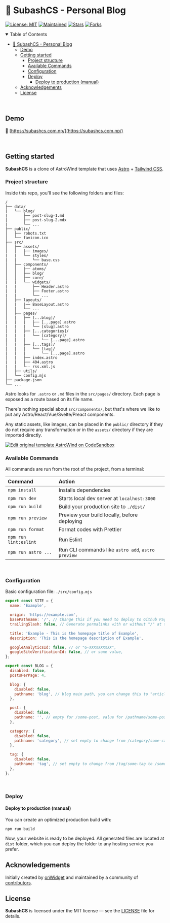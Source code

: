 # 🚀 SubashCS - Personal Blog

[![License: MIT](https://img.shields.io/badge/License-MIT-yellow.svg)](https://github.com/subashcs/ssg-personal-blog/blob/deploy/LICENSE.md)
[![Maintained](https://img.shields.io/badge/maintained%3F-yes-brightgreen.svg?style=flat-square)](https://github.com/subashcs)
[![Stars](https://img.shields.io/github/stars/subashcs/subashcs.svg?style=social&label=stars&maxAge=86400&color=ff69b4)](https://github.com/subashcs/subashcs)
[![Forks](https://img.shields.io/github/forks/subashcs/subashcs.svg?style=social&label=forks&maxAge=86400&color=ff69b4)](https://github.com/subashcs/subashcs)

<details open>
<summary>Table of Contents</summary>

- [🚀 SubashCS - Personal Blog](#-subashcs---personal-blog)
  - [Demo](#demo)
  - [Getting started](#getting-started)
    - [Project structure](#project-structure)
    - [Available Commands](#available-commands)
    - [Configuration](#configuration)
    - [Deploy](#deploy)
      - [Deploy to production (manual)](#deploy-to-production-manual)
  - [Acknowledgements](#acknowledgements)
  - [License](#license)

</details>

<br>

## Demo

📌 [https://subashcs.com.np/](https://subashcs.com.np/)

<br>

## Getting started

**SubashCS** is a clone of AstroWind template that uses [Astro](https://astro.build/) + [Tailwind CSS](https://tailwindcss.com/).


### Project structure

Inside this repo, you'll see the following folders and files:

```
/
├── data/
|   └── blog/
|       ├── post-slug-1.md
|       ├── post-slug-2.mdx
|       └── ...
├── public/
│   ├── robots.txt
│   └── favicon.ico
├── src/
│   ├── assets/
│   │   ├── images/
|   |   └── styles/
|   |       └── base.css
│   ├── components/
│   │   ├── atoms/
│   │   ├── blog/
│   │   ├── core/
|   |   └── widgets/
|   |       ├── Header.astro
|   |       ├── Footer.astro
|   |       └── ...
│   ├── layouts/
│   |   |── BaseLayout.astro
│   |   └── ...
│   ├── pages/
│   |   ├── [...blog]/
|   |   |   ├── [...page].astro
|   |   |   └── [slug].astro
│   |   ├── [...categories]/
|   |   |   └── [category]/
|   |   |       └── [...page].astro
│   |   ├── [...tags]/
|   |   |   └── [tag]/
|   |   |       └── [...page].astro
│   |   ├── index.astro
|   |   ├── 404.astro
|   |   └-- rss.xml.js
│   ├── utils/
│   └── config.mjs
├── package.json
└── ...
```

Astro looks for `.astro` or `.md` files in the `src/pages/` directory. Each page is exposed as a route based on its file name.

There's nothing special about `src/components/`, but that's where we like to put any Astro/React/Vue/Svelte/Preact components.

Any static assets, like images, can be placed in the `public/` directory if they do not require any transformation or in the `assets/` directory if they are imported directly.

[![Edit original template AstroWind on CodeSandbox](https://codesandbox.io/static/img/play-codesandbox.svg)](https://githubbox.com/onwidget/AstroWind/tree/main)

### Available Commands

All commands are run from the root of the project, from a terminal:

| Command               | Action                                             |
| :-------------------- | :------------------------------------------------- |
| `npm install`         | Installs dependencies                              |
| `npm run dev`         | Starts local dev server at `localhost:3000`        |
| `npm run build`       | Build your production site to `./dist/`            |
| `npm run preview`     | Preview your build locally, before deploying       |
| `npm run format`      | Format codes with Prettier                         |
| `npm run lint:eslint` | Run Eslint                                         |
| `npm run astro ...`   | Run CLI commands like `astro add`, `astro preview` |

<br>

### Configuration

Basic configuration file: `./src/config.mjs`

```javascript
export const SITE = {
  name: 'Example',

  origin: 'https://example.com',
  basePathname: '/', // Change this if you need to deploy to Github Pages, for example
  trailingSlash: false, // Generate permalinks with or without "/" at the end

  title: 'Example - This is the homepage title of Example',
  description: 'This is the homepage description of Example',

  googleAnalyticsId: false, // or "G-XXXXXXXXXX",
  googleSiteVerificationId: false, // or some value,
};

export const BLOG = {
  disabled: false,
  postsPerPage: 4,

  blog: {
    disabled: false,
    pathname: 'blog', // blog main path, you can change this to "articles" (/articles)
  },

  post: {
    disabled: false,
    pathname: '', // empty for /some-post, value for /pathname/some-post
  },

  category: {
    disabled: false,
    pathname: 'category', // set empty to change from /category/some-category to /some-category
  },

  tag: {
    disabled: false,
    pathname: 'tag', // set empty to change from /tag/some-tag to /some-tag
  },
};
```

<br>

### Deploy

#### Deploy to production (manual)

You can create an optimized production build with:

```shell
npm run build
```

Now, your website is ready to be deployed. All generated files are located at
`dist` folder, which you can deploy the folder to any hosting service you
prefer.


## Acknowledgements

Initially created by [onWidget](https://onwidget.com) and maintained by a community of [contributors](https://github.com/onwidget/AstroWind/graphs/contributors).

## License

**SubashCS** is licensed under the MIT license — see the [LICENSE](https://github.com/subashcs/ssg-personal-blog/blob/deploy/LICENSE.md) file for details.
